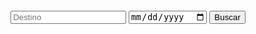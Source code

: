 <!DOCTYPE html>
<html lang="en">
<head>
 <meta charset="UTF-8">
 <meta name="viewport" content="width=device-width, initial-scale=1.0">
 <link rel="stylesheet" href="styles.css">
 <title>Agencia de Viajes</title>
 <style>
    .search-container {
 text-align: center;
 margin-top: 20px;
}
#results-container {
 margin-top: 20px;
}
.result {
 border: 1px solid #ccc;
 padding: 10px;
 margin: 10px 0;
}
.offer {
  border: 2px solid #f39c12;
  padding: 10px;
  margin: 20px 0;
  background-color: #fdf2e3;
}
 </style>
</head>
<body>
 <div class="search-container">
   <input type="text" id="destination" placeholder="Destino" oninput="debounceSearch()">
   <input type="date" id="travel-date" onchange="search()">
   <button onclick="search()">Buscar</button>
 </div>
 <div id="results-container">
 </div>
 <script src="/socket.io/socket.io.js"></script>
 <script>
    
  
   
   async function search() {
     const destination = document.getElementById('destination').value;
     const travelDate = document.getElementById('travel-date').value;
     
     const response = await fetch(`/api/search?destination=${destination}&travelDate=${travelDate}`);
     const results = await response.json();
     

     const resultsContainer = document.getElementById('results-container');
     resultsContainer.innerHTML = '';
     results.forEach(result => {
       const resultDiv = document.createElement('div');
       resultDiv.className = 'result';
       resultDiv.innerHTML = `
         <h3>${result.title}</h3>
         <p>${result.description}</p>
         <p>Precio: ${result.price}</p>
       `;
       resultsContainer.appendChild(resultDiv);
     });
   }

   const socket = io();

   socket.on('specialOffer', (offer) => {
     const offerDiv = document.createElement('div');
     offerDiv.className = 'offer';
     offerDiv.innerHTML = `
       <h3>${offer.title}</h3>
       <p>${offer.description}</p>
       <p>Precio: ${offer.price}</p>
     `;
     document.body.appendChild(offerDiv);
   });
 </script>
</body>
</html>

